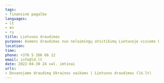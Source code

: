 ```yaml
---
tags:
- finansinė pagalba
languages:
- lt
- en
- ru
title: Lietuvos draudimas
purpose: Asmens draudimas nuo nelaimingų atsitikimų Lietuvoje visiems Ukrainos vaikams, kurie atvyksta prieglobsčio į Lietuvą. Visi iš Ukrainos atvykę vaikai gaus draudimą kaulų lūžių ir išnirimų atveju, draudimas taip pat galios patyrus traumą ir susižalojus.
location: 
time: 
phone: +370 5 266 66 12
email: info@ld.lt
date: 2022-04-30 24 val. imtinai
urls:
- Dovanojame draudimą Ukrainos vaikams | Lietuvos draudimas (ld.lt)
---
```

